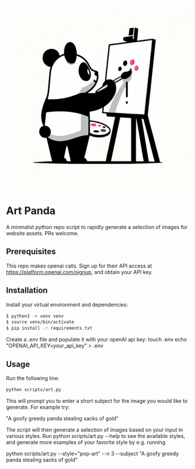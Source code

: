 ![logo](logo/logo.jpg)
# Art Panda

A minmalist python repo script to rapidly generate a selection of images for website assets. PRs welcome.  

## Prerequisites
This repo makes openai calls. Sign up for their API access at https://platform.openai.com/signup, and obtain your API key.

## Installation

Install your virtual environment and dependencies:

```bash
$ python3 -m venv venv
$ source venv/bin/activate
$ pip install -r requirements.txt
```

Create a .env file and populate it with your openAI api key:
touch .env
echo "OPENAI_API_KEY=your_api_key" > .env


## Usage

Run the following line:
```bash
python scripts/art.py
```

This will prompt you to enter a short subject for the image you would like to generate. For example try:

"A goofy greedy panda stealing sacks of gold"

The script will then generate a selection of images based on your input in various styles. Run python scripts/art.py --help to see the available styles, and generate more examples of your favorite style by e.g. running

python scripts/art.py --style="pop-art" --n 3 --subject "A goofy greedy panda stealing sacks of gold"

